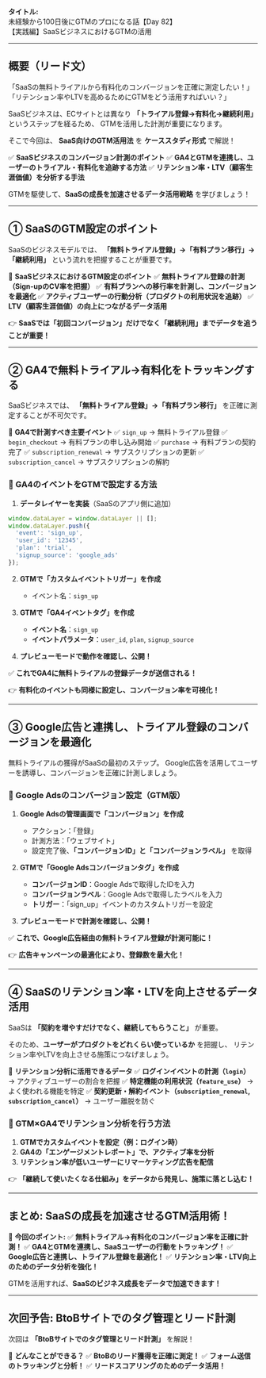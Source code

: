**タイトル:**\
未経験から100日後にGTMのプロになる話【Day 82】\
【実践編】SaaSビジネスにおけるGTMの活用

---

## **概要（リード文）**

「SaaSの無料トライアルから有料化のコンバージョンを正確に測定したい！」
「リテンション率やLTVを高めるためにGTMをどう活用すればいい？」

SaaSビジネスは、ECサイトとは異なり **「トライアル登録→有料化→継続利用」** というステップを経るため、
GTMを活用した計測が重要になります。

そこで今回は、 **SaaS向けのGTM活用法** を **ケーススタディ形式** で解説！

✅ **SaaSビジネスのコンバージョン計測のポイント**
✅ **GA4とGTMを連携し、ユーザーのトライアル・有料化を追跡する方法**
✅ **リテンション率・LTV（顧客生涯価値）を分析する手法**

GTMを駆使して、**SaaSの成長を加速させるデータ活用戦略** を学びましょう！

---

## **① SaaSのGTM設定のポイント**

SaaSのビジネスモデルでは、 **「無料トライアル登録」→「有料プラン移行」→「継続利用」** という流れを把握することが重要です。

📌 **SaaSビジネスにおけるGTM設定のポイント**
✅ **無料トライアル登録の計測（Sign-upのCV率を把握）**
✅ **有料プランへの移行率を計測し、コンバージョンを最適化**
✅ **アクティブユーザーの行動分析（プロダクトの利用状況を追跡）**
✅ **LTV（顧客生涯価値）の向上につながるデータ活用**

👉 **SaaSでは「初回コンバージョン」だけでなく「継続利用」までデータを追うことが重要！**

---

## **② GA4で無料トライアル→有料化をトラッキングする**

SaaSビジネスでは、 **「無料トライアル登録」→「有料プラン移行」** を正確に測定することが不可欠です。

📌 **GA4で計測すべき主要イベント**
✅ `sign_up` → 無料トライアル登録
✅ `begin_checkout` → 有料プランの申し込み開始
✅ `purchase` → 有料プランの契約完了
✅ `subscription_renewal` → サブスクリプションの更新
✅ `subscription_cancel` → サブスクリプションの解約

### **🔹 GA4のイベントをGTMで設定する方法**

1. **データレイヤーを実装**（SaaSのアプリ側に追加）

```javascript
window.dataLayer = window.dataLayer || [];
window.dataLayer.push({
  'event': 'sign_up',
  'user_id': '12345',
  'plan': 'trial',
  'signup_source': 'google_ads'
});
```

2. **GTMで「カスタムイベントトリガー」を作成**
   - イベント名：`sign_up`

3. **GTMで「GA4イベントタグ」を作成**
   - **イベント名**：`sign_up`
   - **イベントパラメータ**：`user_id`, `plan`, `signup_source`

4. **プレビューモードで動作を確認し、公開！**

✅ **これでGA4に無料トライアルの登録データが送信される！**

👉 **有料化のイベントも同様に設定し、コンバージョン率を可視化！**

---

## **③ Google広告と連携し、トライアル登録のコンバージョンを最適化**

無料トライアルの獲得がSaaSの最初のステップ。
Google広告を活用してユーザーを誘導し、コンバージョンを正確に計測しましょう。

### **🔹 Google Adsのコンバージョン設定（GTM版）**

1. **Google Adsの管理画面で「コンバージョン」を作成**
   - アクション：「登録」
   - 計測方法：「ウェブサイト」
   - 設定完了後、**「コンバージョンID」と「コンバージョンラベル」** を取得

2. **GTMで「Google Adsコンバージョンタグ」を作成**
   - **コンバージョンID**：Google Adsで取得したIDを入力
   - **コンバージョンラベル**：Google Adsで取得したラベルを入力
   - **トリガー**：「sign_up」イベントのカスタムトリガーを設定

3. **プレビューモードで計測を確認し、公開！**

✅ **これで、Google広告経由の無料トライアル登録が計測可能に！**

👉 **広告キャンペーンの最適化により、登録数を最大化！**

---

## **④ SaaSのリテンション率・LTVを向上させるデータ活用**

SaaSは **「契約を増やすだけでなく、継続してもらうこと」** が重要。

そのため、**ユーザーがプロダクトをどれくらい使っているか** を把握し、
リテンション率やLTVを向上させる施策につなげましょう。

📌 **リテンション分析に活用できるデータ**
✅ **ログインイベントの計測（`login`）** → アクティブユーザーの割合を把握
✅ **特定機能の利用状況（`feature_use`）** → よく使われる機能を特定
✅ **契約更新・解約イベント（`subscription_renewal`, `subscription_cancel`）** → ユーザー離脱を防ぐ

### **🔹 GTM×GA4でリテンション分析を行う方法**

1. **GTMでカスタムイベントを設定（例：ログイン時）**
2. **GA4の「エンゲージメントレポート」で、アクティブ率を分析**
3. **リテンション率が低いユーザーにリマーケティング広告を配信**

👉 **「継続して使いたくなる仕組み」をデータから発見し、施策に落とし込む！**

---

## **まとめ: SaaSの成長を加速させるGTM活用術！**

📌 **今回のポイント:**
✅ **無料トライアル→有料化のコンバージョン率を正確に計測！**
✅ **GA4とGTMを連携し、SaaSユーザーの行動をトラッキング！**
✅ **Google広告と連携し、トライアル登録を最適化！**
✅ **リテンション率・LTV向上のためのデータ分析を強化！**

GTMを活用すれば、**SaaSのビジネス成長をデータで加速できます！**

---

## **次回予告: BtoBサイトでのタグ管理とリード計測**

次回は **「BtoBサイトでのタグ管理とリード計測」** を解説！

📌 **どんなことができる？**
✅ **BtoBのリード獲得を正確に測定！**
✅ **フォーム送信のトラッキングと分析！**
✅ **リードスコアリングのためのデータ活用！**
